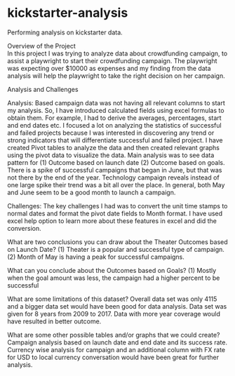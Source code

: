 # kickstarter-analysis
Performing analysis on kickstarter data.
                           
Overview of the Project\
In this project I was trying to analyze data about crowdfunding campaign, to assist a playwright to start their crowdfunding campaign. The playwright was expecting over $10000 as expenses and my finding from the data analysis will help the playwright to take the right decision on her campaign.

Analysis and Challenges 

Analysis: 
Based campaign data was not having all relevant columns to start my analysis. So, I have introduced calculated fields using excel formulas to obtain them. For example, I had to derive the averages, percentages, start and end dates etc.
I focused a lot on analyzing the statistics of successful and failed projects because I was interested in discovering any trend or strong indicators that will differentiate successful and failed project.
I have created Pivot tables to analyze the data and then created relevant graphs using the pivot data to visualize the data. Main analysis was to see data pattern for (1) Outcome based on launch date (2) Outcome based on goals.
There is a spike of successful campaigns that began in June, but that was not there by the end of the year. Technology campaign reveals instead of one large spike their trend was a bit all over the place.
In general, both May and June seem to be a good month to launch a campaign. 


Challenges: 
The key challenges I had was to convert the unit time stamps to normal dates and format the pivot date fields to Month format. I have used excel help option to learn more about these features in excel and did the conversion. 

What are two conclusions you can draw about the Theater Outcomes based on Launch Date?
(1)	Theater is a popular and successful type of campaign.
(2)	Month of May is having a peak for successful campaigns.

What can you conclude about the Outcomes based on Goals?
(1)	Mostly when the goal amount was less, the campaign had a higher percent to be successful


What are some limitations of this dataset?
Overall data set was only 4115 and a bigger data set would have been good for data analysis.
Data set was given for 8 years from 2009 to 2017. Data with more year coverage would have resulted in better outcome.

What are some other possible tables and/or graphs that we could create?
Campaign analysis based on launch date and end date and its success rate.
Currency wise analysis for campaign and an additional column with FX rate for USD to local currency conversation would have been great for further analysis.
